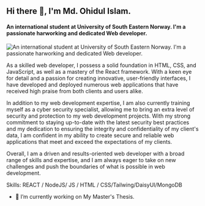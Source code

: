 ## Hi there 👋, I'm Md. Ohidul Islam.
####  An international student at University of South Eastern Norway. I'm a passionate harworking and dedicated Web developer.
![ An international student at University of South Eastern Norway. I'm a passionate harworking and dedicated Web developer.](https://scontent.fosl1-1.fna.fbcdn.net/v/t39.30808-6/314932951_5640894502697024_7122070866073928325_n.jpg?_nc_cat=104&ccb=1-7&_nc_sid=19026a&_nc_ohc=FuV4Y3QH-44AX8HSGpS&_nc_ht=scontent.fosl1-1.fna&oh=00_AfAWnBzYIOD9M4INfxmn3jCZp5-EeVt-NqVqm1tAZKW_dQ&oe=64C2F835)

As a skilled web developer, I possess a solid foundation in HTML, CSS, and JavaScript, as well as a mastery of the React framework. With a keen eye for detail and a passion for creating innovative, user-friendly interfaces, I have developed and deployed numerous web applications that have received high praise from both clients and users alike.

In addition to my web development expertise, I am also currently training myself as a cyber security specialist, allowing me to bring an extra level of security and protection to my web development projects. With my strong commitment to staying up-to-date with the latest security best practices and my dedication to ensuring the integrity and confidentiality of my client's data, I am confident in my ability to create secure and reliable web applications that meet and exceed the expectations of my clients.

Overall, I am a driven and results-oriented web developer with a broad range of skills and expertise, and I am always eager to take on new challenges and push the boundaries of what is possible in web development.

Skills:  REACT / NodeJS/ JS / HTML / CSS/Tailwing/DaisyUI/MongoDB

- 🔭 I’m currently working on My Master's Thesis. 






<!--
**ohid007/ohid007** is a ✨ _special_ ✨ repository because its `README.md` (this file) appears on your GitHub profile.

Here are some ideas to get you started:

- 🔭 I’m currently working on ...
- 🌱 I’m currently learning ...
- 👯 I’m looking to collaborate on ...
- 🤔 I’m looking for help with ...
- 💬 Ask me about ...
- 📫 How to reach me: ...
- 😄 Pronouns: ...
- ⚡ Fun fact: ...
-->

